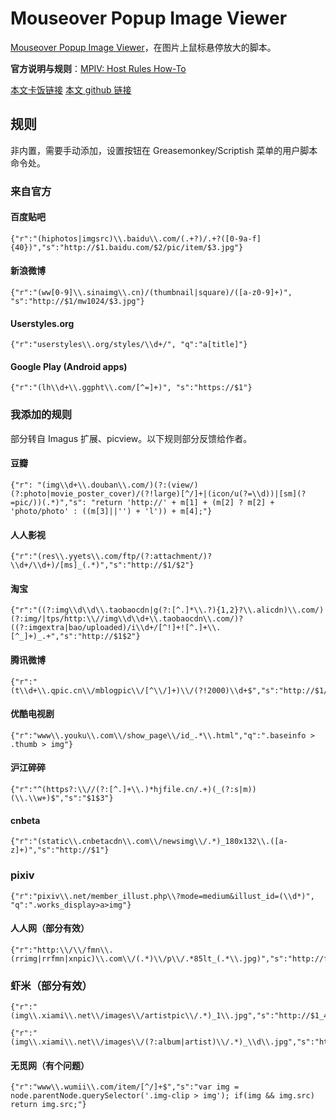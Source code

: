 
Mouseover Popup Image Viewer
============================

[Mouseover Popup Image Viewer](http://userscripts.org/scripts/show/109262)，在图片上鼠标悬停放大的脚本。

**官方说明与规则**：[MPIV: Host Rules How-To](http://w9p.co/userscripts/mpiv/host_rules.html)

[本文卡饭链接](http://bbs.kafan.cn/thread-1654392-1-1.html)  [本文 github 链接](https://github.com/ywzhaiqi/userscript/tree/master/Mouseover%20Popup%20Image%20Viewer)

规则
----

非内置，需要手动添加，设置按钮在 Greasemonkey/Scriptish 菜单的用户脚本命令处。

### 来自官方

#### 百度贴吧

	{"r":"(hiphotos|imgsrc)\\.baidu\\.com/(.+?)/.+?([0-9a-f]{40})","s":"http://$1.baidu.com/$2/pic/item/$3.jpg"}

#### 新浪微博

	{"r":"(ww[0-9]\\.sinaimg\\.cn)/(thumbnail|square)/([a-z0-9]+)", "s":"http://$1/mw1024/$3.jpg"}

#### Userstyles.org

	{"r":"userstyles\\.org/styles/\\d+/", "q":"a[title]"}

#### Google Play (Android apps)

	{"r":"(lh\\d+\\.ggpht\\.com/[^=]+)", "s":"https://$1"}

### 我添加的规则

部分转自 Imagus 扩展、picview。以下规则部分反馈给作者。

#### 豆瓣

	{"r": "(img\\d+\\.douban\\.com/)(?:(view/)(?:photo|movie_poster_cover)/(?!large)[^/]+|(icon/u(?=\\d))|[sm](?=pic/))(.*)","s": "return 'http://' + m[1] + (m[2] ? m[2] + 'photo/photo' : ((m[3]||'') + 'l')) + m[4];"}

#### 人人影视

	{"r":"(res\\.yyets\\.com/ftp/(?:attachment/)?\\d+/\\d+)/[ms]_(.*)","s":"http://$1/$2"}

#### 淘宝

 	{"r":"((?:img\\d\\d\\.taobaocdn|g(?:[^.]*\\.?){1,2}?\\.alicdn)\\.com/)(?:img/|tps/http:\\//img\\d\\d+\\.taobaocdn\\.com/)?((?:imgextra|bao/uploaded)/i\\d+/[^!]+![^.]+\\.[^_]+)_.+","s":"http://$1$2"}

#### 腾讯微博

	{"r":"(t\\d+\\.qpic.cn\\/mblogpic\\/[^\\/]+)\\/(?!2000)\\d+$","s":"http://$1/2000"} 

#### 优酷电视剧

	{"r":"www\\.youku\\.com\\/show_page\\/id_.*\\.html","q":".baseinfo > .thumb > img"} 

#### 沪江碎碎

	{"r":"^(https?:\\//(?:[^.]+\\.)*hjfile.cn/.+)(_(?:s|m))(\\.\\w+)$","s":"$1$3"}

#### cnbeta

	{"r":"(static\\.cnbetacdn\\.com\\/newsimg\\/.*)_180x132\\.([a-z]+)","s":"http://$1"}

### pixiv

    {"r":"pixiv\\.net/member_illust.php\\?mode=medium&illust_id=(\\d*)", "q":".works_display>a>img"}

#### 人人网（部分有效）

	{"r":"http:\\/\\/fmn\\.(rrimg|rrfmn|xnpic)\\.com\\/(.*)\\/p\\/.*85lt_(.*\\.jpg)","s":"http://fmn.$1.com/$2/$3"}

### 虾米（部分有效）

	{"r":"(img\\.xiami\\.net\\/images\\/artistpic\\/.*)_1\\.jpg","s":"http://$1_4.jpg"} 

	{"r":"(img\\.xiami\\.net\\/images\\/(?:album|artist)\\/.*)_\\d\\.jpg","s":"http://$1.jpg"}

#### 无觅网（有个问题）

	{"r":"www\\.wumii\\.com/item/[^/]+$","s":"var img = node.parentNode.querySelector('.img-clip > img'); if(img && img.src) return img.src;"} 
	